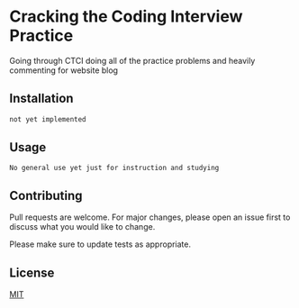 # Cracking the Coding Interview Practice

Going through CTCI doing all of the practice problems and heavily commenting for website blog

## Installation

```bash
not yet implemented
```

## Usage

```
No general use yet just for instruction and studying
```

## Contributing
Pull requests are welcome. For major changes, please open an issue first to discuss what you would like to change.

Please make sure to update tests as appropriate.

## License
[MIT](https://choosealicense.com/licenses/mit/)